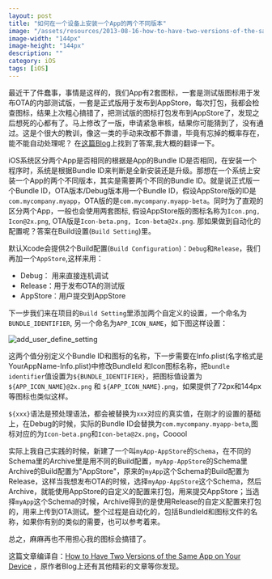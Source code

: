 ```yaml
---
layout: post
title: "如何在一个设备上安装一个App的两个不同版本"
image: "/assets/resources/2013-08-16-how-to-have-two-versions-of-the-same-app-on-your-device.png"
image-width: "144px"
image-height: "144px"
description: ""
category: iOS
tags: [iOS]
---
```



最近干了件蠢事，事情是这样的，我们App有2套图标，一套是测试版图标用于发布OTA的内部测试版，一套是正式版用于发布到AppStore，每次打包，我都会检查图标，结果上次粗心搞错了，把测试版的图标打包发布到AppStore了，发现之后想死的心都有了。马上修改了一版，申请紧急审核，结果你可能猜到了，没有通过。这是个很大的教训，像这一类的手动来改都不靠谱，毕竟有忘掉的概率存在，能不能自动处理呢？ 在[这篇Blog](http://nilsou.com/blog/2013/07/29/how-to-have-two-versions-of-the-same-app-on-your-device/)上找到了答案,我大概的翻译一下。

iOS系统区分两个App是否相同的根据是App的Bundle ID是否相同，在安装一个程序时，系统是根据Bundle ID来判断是全新安装还是升级。那想在一个系统上安装一个App的两个不同版本，其实是需要两个不同的Bundle ID。就是说正式版一个Bundle ID，OTA版本/Debug版本用一个Bundle ID，假设AppStore版的ID是`com.mycompany.myapp`，OTA版的是`com.mycompany.myapp-beta`。同时为了直观的区分两个App，一般也会使用两套图标, 假设AppStore版的图标名称为`Icon.png, Icon@2x.png`, OTA版是`Icon-beta.png, Icon-beta@2x.png`. 那如果做到自动化的配置呢？答案在Build设置(`Build Setting`)里。

默认Xcode会提供2个Build配置(`Build Configuration`)：`Debug`和`Release`，我们再加一个`AppStore`,这样来用：

* Debug： 用来直接连机调试
* Release：用于发布OTA的测试版
* AppStore：用户提交到AppStore

下一步我们来在项目的`Build Setting`里添加两个自定义的设置，一个命名为`BUNDLE_IDENTIFIER`, 另一个命名为`APP_ICON_NAME`，如下图这样设置：


![add_user_define_setting](http://f.cl.ly/items/3v3T3W230B1v2K0M2m1c/Screen%20Shot%202013-07-23%20at%2011.12.16%20AM.png)



这两个值分别定义个Bundle ID和图标的名称，下一步需要在Info.plist(名字格式是YourAppName-Info.plist)中修改BundleId 和Icon图标名称，把`bundle identifier`值设置为`${BUNDLE_IDENTIFIER}`，把图标值设置为`${APP_ICON_NAME}@2x.png` 和 `${APP_ICON_NAME}.png`，如果提供了72px和144px等图标也类似这样。

`${xxx}`语法是预处理语法，都会被替换为`xxx`对应的真实值，在刚才的设置的基础上，在Debug的时候，实际的Bundle ID会替换为`com.mycompany.myapp-beta`,图标对应的为`Icon-beta.png`和`Icon-beta@2x.png`，Cooool

实际上我自己实践的时候，新建了一个叫`myApp-AppStore`的`Schema`，在不同的Schema里的Archive里是用不同的Build配置，`myApp-AppStore`的Schema里Archive的Build配置为"AppStore"，原来的`myApp`这个Schema的Build配置为Release，这样当我想发布OTA的时候，选择`myApp-AppStore`这个Schema，然后Archive，就能使用AppStore的自定义的配置来打包，用来提交AppStore；当选择`myApp`这个Schema的时候，Archive得到的是使用Release的自定义配置来打包的，用来上传到OTA测试。整个过程是自动化的，包括BundleId和图标文件的名称，如果你有别的类似的需要，也可以参考着来。

总之，麻麻再也不用担心我的图标会搞错了。



这篇文章编译自：[How to Have Two Versions of the Same App on Your Device]((http://nilsou.com/blog/2013/07/29/how-to-have-two-versions-of-the-same-app-on-your-device/)) ，原作者Blog上还有其他精彩的文章等你发现。




